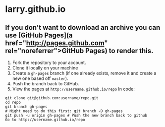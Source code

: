 # larry.github.io

## If you don't want to download an archive you can use [GitHub Pages](a href="http://pages.github.com" rel="noreferrer">GitHub Pages) to render this.

1. Fork the repository to your account.
2. Clone it locally on your machine
3. Create a `gh-pages` branch (if one already exists, remove it and create a new one based off `master`).
4. Push the branch back to GitHub.
5. View the pages at `http://username.github.io/repo`
In code:

```
git clone git@github.com:username/repo.git
cd repo
git branch gh-pages
# Might need to do this first: git branch -D gh-pages
git push -u origin gh-pages # Push the new branch back to github
Go to http://username.github.io/repo
```
